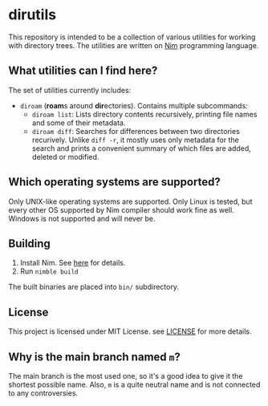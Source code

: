 # dirutils

This repository is intended to be a collection of various utilities for working with directory
trees. The utilities are written on [Nim](https://nim-lang.org/) programming language.

## What utilities can I find here?

The set of utilities currently includes:
- `diroam` (**roam**s around **dir**ectories). Contains multiple subcommands:
  - `diroam list`: Lists directory contents recursively, printing file names and some of their
    metadata.
  - `diroam diff`: Searches for differences between two directories recurively. Unlike `diff -r`,
    it mostly uses only metadata for the search and prints a convenient summary of which files are
    added, deleted or modified.

## Which operating systems are supported?

Only UNIX-like operating systems are supported. Only Linux is tested, but every other OS supported
by Nim compiler should work fine as well. Windows is not supported and will never be.

## Building

1. Install Nim. See [here](https://nim-lang.org/install.html) for details.
2. Run `nimble build`

The built binaries are placed into `bin/` subdirectory.

## License

This project is licensed under MIT License. see [LICENSE](LICENSE) for more details.

## Why is the main branch named `m`?

The main branch is the most used one, so it's a good idea to give it the shortest possible name.
Also, `m` is a quite neutral name and is not connected to any controversies.
